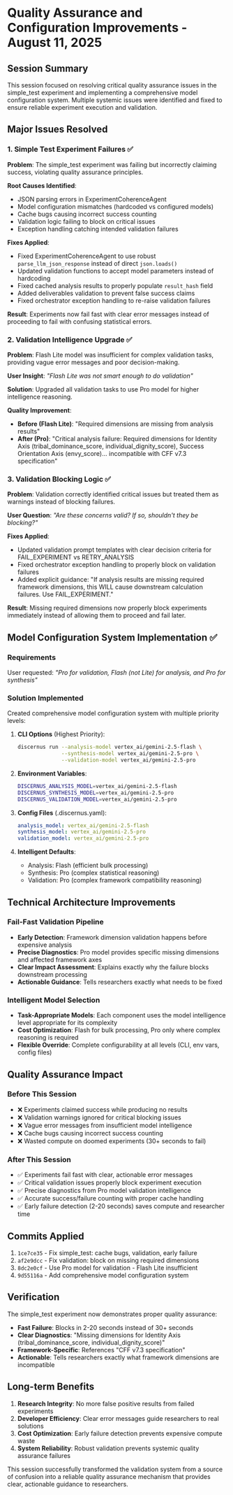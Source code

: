 # Quality Assurance and Configuration Improvements - August 11, 2025

## Session Summary

This session focused on resolving critical quality assurance issues in the simple_test experiment and implementing a comprehensive model configuration system. Multiple systemic issues were identified and fixed to ensure reliable experiment execution and validation.

## Major Issues Resolved

### 1. Simple Test Experiment Failures ✅

**Problem**: The simple_test experiment was failing but incorrectly claiming success, violating quality assurance principles.

**Root Causes Identified**:
- JSON parsing errors in ExperimentCoherenceAgent  
- Model configuration mismatches (hardcoded vs configured models)
- Cache bugs causing incorrect success counting
- Validation logic failing to block on critical issues
- Exception handling catching intended validation failures

**Fixes Applied**:
- Fixed ExperimentCoherenceAgent to use robust `parse_llm_json_response` instead of direct `json.loads()`
- Updated validation functions to accept model parameters instead of hardcoding  
- Fixed cached analysis results to properly populate `result_hash` field
- Added deliverables validation to prevent false success claims
- Fixed orchestrator exception handling to re-raise validation failures

**Result**: Experiments now fail fast with clear error messages instead of proceeding to fail with confusing statistical errors.

### 2. Validation Intelligence Upgrade ✅

**Problem**: Flash Lite model was insufficient for complex validation tasks, providing vague error messages and poor decision-making.

**User Insight**: *"Flash Lite was not smart enough to do validation"*

**Solution**: Upgraded all validation tasks to use Pro model for higher intelligence reasoning.

**Quality Improvement**:
- **Before (Flash Lite)**: "Required dimensions are missing from analysis results"
- **After (Pro)**: "Critical analysis failure: Required dimensions for Identity Axis (tribal_dominance_score, individual_dignity_score), Success Orientation Axis (envy_score)... incompatible with CFF v7.3 specification"

### 3. Validation Blocking Logic ✅

**Problem**: Validation correctly identified critical issues but treated them as warnings instead of blocking failures.

**User Question**: *"Are these concerns valid? If so, shouldn't they be blocking?"*

**Fixes Applied**:
- Updated validation prompt templates with clear decision criteria for FAIL_EXPERIMENT vs RETRY_ANALYSIS
- Fixed orchestrator exception handling to properly block on validation failures
- Added explicit guidance: "If analysis results are missing required framework dimensions, this WILL cause downstream calculation failures. Use FAIL_EXPERIMENT."

**Result**: Missing required dimensions now properly block experiments immediately instead of allowing them to proceed and fail later.

## Model Configuration System Implementation ✅

### Requirements
User requested: *"Pro for validation, Flash (not Lite) for analysis, and Pro for synthesis"*

### Solution Implemented
Created comprehensive model configuration system with multiple priority levels:

1. **CLI Options** (Highest Priority):
   ```bash
   discernus run --analysis-model vertex_ai/gemini-2.5-flash \
                 --synthesis-model vertex_ai/gemini-2.5-pro \
                 --validation-model vertex_ai/gemini-2.5-pro
   ```

2. **Environment Variables**:
   ```bash
   DISCERNUS_ANALYSIS_MODEL=vertex_ai/gemini-2.5-flash
   DISCERNUS_SYNTHESIS_MODEL=vertex_ai/gemini-2.5-pro  
   DISCERNUS_VALIDATION_MODEL=vertex_ai/gemini-2.5-pro
   ```

3. **Config Files** (.discernus.yaml):
   ```yaml
   analysis_model: vertex_ai/gemini-2.5-flash
   synthesis_model: vertex_ai/gemini-2.5-pro
   validation_model: vertex_ai/gemini-2.5-pro
   ```

4. **Intelligent Defaults**:
   - Analysis: Flash (efficient bulk processing)
   - Synthesis: Pro (complex statistical reasoning)  
   - Validation: Pro (complex framework compatibility reasoning)

## Technical Architecture Improvements

### Fail-Fast Validation Pipeline
- **Early Detection**: Framework dimension validation happens before expensive analysis
- **Precise Diagnostics**: Pro model provides specific missing dimensions and affected framework axes
- **Clear Impact Assessment**: Explains exactly why the failure blocks downstream processing
- **Actionable Guidance**: Tells researchers exactly what needs to be fixed

### Intelligent Model Selection
- **Task-Appropriate Models**: Each component uses the model intelligence level appropriate for its complexity
- **Cost Optimization**: Flash for bulk processing, Pro only where complex reasoning is required
- **Flexible Override**: Complete configurability at all levels (CLI, env vars, config files)

## Quality Assurance Impact

### Before This Session
- ❌ Experiments claimed success while producing no results
- ❌ Validation warnings ignored for critical blocking issues  
- ❌ Vague error messages from insufficient model intelligence
- ❌ Cache bugs causing incorrect success counting
- ❌ Wasted compute on doomed experiments (30+ seconds to fail)

### After This Session  
- ✅ Experiments fail fast with clear, actionable error messages
- ✅ Critical validation issues properly block experiment execution
- ✅ Precise diagnostics from Pro model validation intelligence  
- ✅ Accurate success/failure counting with proper cache handling
- ✅ Early failure detection (2-20 seconds) saves compute and researcher time

## Commits Applied

1. `1ce7ce35` - Fix simple_test: cache bugs, validation, early failure
2. `af2e9dcc` - Fix validation: block on missing required dimensions  
3. `8dc2e0cf` - Use Pro model for validation - Flash Lite insufficient
4. `9d55116a` - Add comprehensive model configuration system

## Verification

The simple_test experiment now demonstrates proper quality assurance:
- **Fast Failure**: Blocks in 2-20 seconds instead of 30+ seconds
- **Clear Diagnostics**: "Missing dimensions for Identity Axis (tribal_dominance_score, individual_dignity_score)"
- **Framework-Specific**: References "CFF v7.3 specification" 
- **Actionable**: Tells researchers exactly what framework dimensions are incompatible

## Long-term Benefits

1. **Research Integrity**: No more false positive results from failed experiments
2. **Developer Efficiency**: Clear error messages guide researchers to real solutions
3. **Cost Optimization**: Early failure detection prevents expensive compute waste
4. **System Reliability**: Robust validation prevents systemic quality assurance failures

This session successfully transformed the validation system from a source of confusion into a reliable quality assurance mechanism that provides clear, actionable guidance to researchers.
